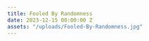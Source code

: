 ```yaml
---
title: Fooled By Randomness
date: 2023-12-15 00:00:00 Z
assets: "/uploads/Fooled-By-Randomness.jpg"
---
```


